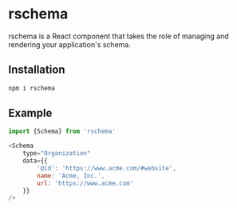 # rschema

rschema is a React component that takes the role of managing and rendering your application's schema.

## Installation

```sh
npm i rschema
```

## Example
```javascript
import {Schema} from 'rschema'

<Schema 
    type="Organization"
    data={{
        '@id': 'https://www.acme.com/#website',
        name: 'Acme, Inc.',
        url: 'https://www.acme.com'
    }}
/>
```
